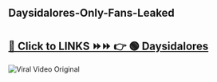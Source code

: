 
 ## Daysidalores-Only-Fans-Leaked

# <h2><a href="https://clipsfans.com/Daysidalores&ref=git">🔗 Click to LINKS ⏩⏩ 👉 🟢 Daysidalores </a></h2>

<a href="https://clipsfans.com/Daysidalores&ref=git" rel="nofollow" data-target="animated-image.originalLink"><img src="https://i.ibb.co.com/xMMVF88/686577567.gif" alt="Viral Video Original" style="max-width: 100%; display: inline-block;" data-target="animated-image.originalImage"></a>
